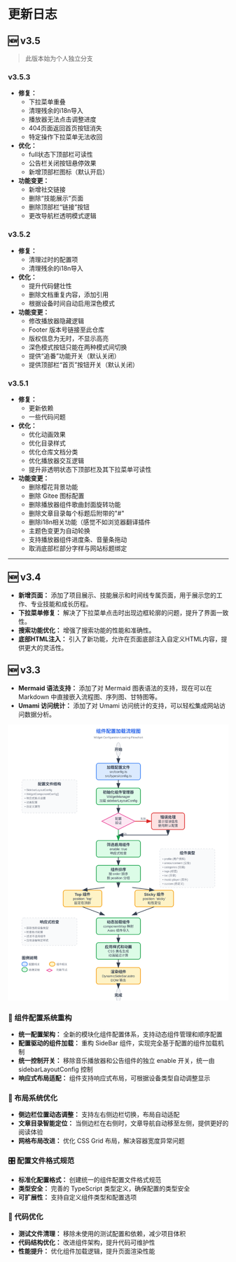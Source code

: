 # 更新日志

## 🆕 v3.5

> 此版本始为个人独立分支

### v3.5.3

- **修复：**
  - 下拉菜单重叠
  - 清理残余的i18n导入
  - 播放器无法点击调整进度
  - 404页面返回首页按钮消失
  - 特定操作下拉菜单无法收回
- **优化：**
  - full状态下顶部栏可读性
  - 公告栏关闭按钮悬停效果
  - 新增顶部栏图标（默认开启）
- **功能变更：**
  - 新增社交链接
  - 删除“技能展示”页面
  - 删除顶部栏“链接”按钮
  - 更改导航栏透明模式逻辑

### v3.5.2

- **修复：**
  - 清理过时的配置项
  - 清理残余的i18n导入
- **优化：**
  - 提升代码健壮性
  - 删除文档重复内容，添加引用
  - 根据设备时间自动启用深色模式
- **功能变更：**
  - 修改播放器隐藏逻辑
  - Footer 版本号链接至此仓库
  - 版权信息为无时，不显示高亮
  - 深色模式按钮只能在两种模式间切换
  - 提供“追番”功能开关（默认关闭）
  - 提供顶部栏“首页”按钮开关（默认关闭）

### v3.5.1

- **修复：**
  - 更新依赖
  - 一些代码问题
- **优化：**
  - 优化动画效果
  - 优化目录样式
  - 优化仓库文档分类
  - 优化播放器交互逻辑
  - 提升非透明状态下顶部栏及其下拉菜单可读性
- **功能变更：**
  - 删除樱花背景功能
  - 删除 Gitee 图标配置
  - 删除播放器组件歌曲封面旋转功能
  - 删除文章目录每个标题后附带的"#"
  - 删除i18n相关功能（感觉不如浏览器翻译插件
  - 主题色变更为自动轮换
  - 支持播放器组件进度条、音量条拖动
  - 取消底部栏部分字样与网站标题绑定

---

## 🆕 v3.4

- **新增页面：** 添加了项目展示、技能展示和时间线专属页面，用于展示您的工作、专业技能和成长历程。
- **下拉菜单修复：** 解决了下拉菜单点击时出现边框轮廓的问题，提升了界面一致性。
- **搜索功能优化：** 增强了搜索功能的性能和准确性。
- **底部HTML注入：** 引入了新功能，允许在页面底部注入自定义HTML内容，提供更大的灵活性。

## 🆕 v3.3

- **Mermaid 语法支持：** 添加了对 Mermaid 图表语法的支持，现在可以在 Markdown 中直接嵌入流程图、序列图、甘特图等。
- **Umami 访问统计：** 添加了对 Umami 访问统计的支持，可以轻松集成网站访问数据分析。

![Configuration](assets/configuration.svg)

### 🔧 组件配置系统重构

- **统一配置架构：** 全新的模块化组件配置体系，支持动态组件管理和顺序配置
- **配置驱动的组件加载：** 重构 SideBar 组件，实现完全基于配置的组件加载机制
- **统一控制开关：** 移除音乐播放器和公告组件的独立 enable 开关，统一由 sidebarLayoutConfig 控制
- **响应式布局适配：** 组件支持响应式布局，可根据设备类型自动调整显示

### 📐 布局系统优化

- **侧边栏位置动态调整：** 支持左右侧边栏切换，布局自动适配
- **文章目录智能定位：** 当侧边栏在右侧时，文章导航自动移至左侧，提供更好的阅读体验
- **网格布局改进：** 优化 CSS Grid 布局，解决容器宽度异常问题

### 🎛️ 配置文件格式规范

- **标准化配置格式：** 创建统一的组件配置文件格式规范
- **类型安全：** 完善的 TypeScript 类型定义，确保配置的类型安全
- **可扩展性：** 支持自定义组件类型和配置选项

### 🧹 代码优化

- **测试文件清理：** 移除未使用的测试配置和依赖，减少项目体积
- **代码结构优化：** 改进组件架构，提升代码可维护性
- **性能提升：** 优化组件加载逻辑，提升页面渲染性能
